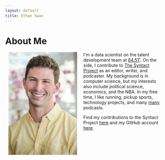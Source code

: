 ```yaml
---
layout: default
title: Ethan Swan
---
```


# About Me
<img src="images/ethan_headshot_smiling.gif" width="220" height="330" style="float:left; padding:0px 20px 5px 10px; display:block;"/>

I'm a data scientist on the talent development team at <a href="http://www.8451.com">84.51˚</a>.
On the side, I contribute to [The Syntact Project](http://syntactproject.com) as an editor, writer, and podcaster.
My background is in computer science, but my interests also include political science, economics, and the NBA.
In my free time, I like running, pickup sports, technology projects, and many [many](/rec_content.html) podcasts.

Find my contributions to the Syntact Project [here](http://syntactproject.com/contributors/ethan_swan.html) and my GitHub account [here](https://github.com/eswan18).
<br>
<br>
<br>
<br>
<br>
<br>
<br>
